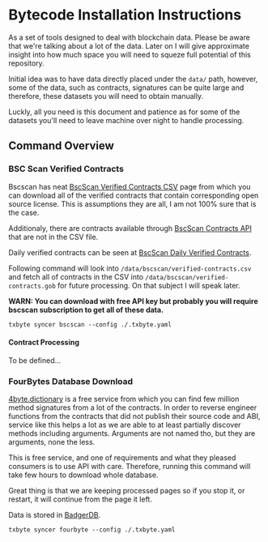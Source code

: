 # Bytecode Installation Instructions

As a set of tools designed to deal with blockchain data. Please be aware that we're talking about a lot of the data. Later on I will give approximate insight into how much space you will need to squeze full potential of this repository.

Initial idea was to have data directly placed under the `data/` path, however, some of the data, such
as contracts, signatures can be quite large and therefore, these datasets you will need to obtain manually.

Luckly, all you need is this document and patience as for some of the datasets you'll need to leave machine over night to handle processing. 

## Command Overview

### BSC Scan Verified Contracts

Bscscan has neat [BscScan Verified Contracts CSV] page from which you can download all of the verified
contracts that contain corresponding open source license. This is assumptions they are all, I am not 100% sure that is the case.

Additionaly, there are contracts available through [BscScan Contracts API] that are not in the CSV file.

Daily verified contracts can be seen at [BscScan Daily Verified Contracts].

Following command will look into `/data/bscscan/verified-contracts.csv` and fetch all of contracts
in the CSV into `/data/bscscan/verified-contracts.gob` for future processing. On that subject I will speak later.

**WARN: You can download with free API key but probably you will require bscscan subscription to get all of these data.**

```
txbyte syncer bscscan --config ./.txbyte.yaml
```

#### Contract Processing

To be defined...

### FourBytes Database Download

[4byte.dictionary] is a free service from which you can find few million method signatures from a lot of the contracts. In order to reverse engineer functions from the contracts that did not publish their source code and ABI, service like this helps a lot as we are able to at least partially discover methods including arguments. Arguments are not named tho, but they are arguments, none the less.

This is free service, and one of requirements and what they pleased consumers is to use API with care. Therefore, running this command will take few hours to download whole database.

Great thing is that we are keeping processed pages so if you stop it, or restart, it will continue from the page it left.

Data is stored in [BadgerDB].

```
txbyte syncer fourbyte --config ./.txbyte.yaml
```



[4byte.dictionary]: <https://www.4byte.directory/>
[BscScan Daily Verified Contracts]: <https://bscscan.com/contractsVerified>
[BscScan Verified Contracts CSV]: <https://bscscan.com/exportData?type=open-source-contract-codes>
[BscScan Contracts API]: <https://docs.bscscan.com/api-endpoints/contracts>
[BadgerDB]: <https://github.com/dgraph-io/badger>